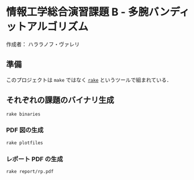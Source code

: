 # 情報工学総合演習課題 B - 多腕バンディットアルゴリズム

作成者： ハララノフ・ヴァレリ

## 準備

このプロジェクトは `make` ではなく [`rake`](https://github.com/ruby/rake/) というツールで組まれている．

## それぞれの課題のバイナリ生成

```bash
rake binaries
```

### PDF 図の生成

```bash
rake plotfiles
```

### レポート PDF の生成

```bash
rake report/rp.pdf
```
